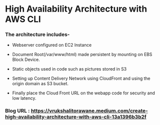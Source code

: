 # High Availability Architecture with AWS CLI

### The architecture includes-

- Webserver configured on EC2 Instance

- Document Root(/var/www/html) made persistent by mounting on EBS Block Device.

- Static objects used in code such as pictures stored in S3

- Setting up Content Delivery Network using CloudFront and using the origin domain as S3 bucket.

- Finally place the Cloud Front URL on the webapp code for security and low latency.

### Blog URL : https://vrukshalitorawane.medium.com/create-high-availability-architecture-with-aws-cli-13a1396b3b2f
